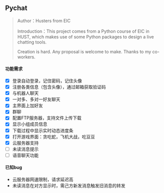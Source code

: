 ## Pychat

>Author：Husters from EIC
>
>Introduction：This project comes from a Python course of EIC in HUST, which makes use of some Python packages to design a live chatting tools.
>
>Creation is hard. Any proposal is welcome to make. Thanks to my co-workers.

#### 功能需求

- [x] 登录自动登录，记住密码，记住头像
- [x] 注册各类信息（包含头像），通过邮箱获取验证码
- [x] 与机器人聊天
- [x] 一对多、多对一好友聊天
- [x] 主界面上加好友
- [x] 群聊
- [x] 配置FTP服务器，支持文件上传下载
- [x] 显示小组成员信息
- [x] 下载过程中显示实时动态进度条
- [x] 打开游戏界面：贪吃蛇，飞机大战，吃豆豆
- [x] 云服务器支持
- [ ] 未读消息提示
- [ ] 语音聊天功能

#### 已知bug
* 云服务器网速限制，请求延迟高
* 未读消息在对方显示时，需己方新发消息触发旧消息的转发

#### 





